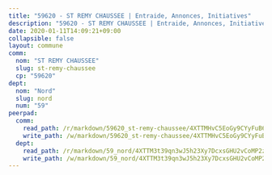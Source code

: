 ```yaml
---
title: "59620 - ST REMY CHAUSSEE | Entraide, Annonces, Initiatives"
description: "59620 - ST REMY CHAUSSEE | Entraide, Annonces, Initiatives"
date: 2020-01-11T14:09:21+09:00
collapsible: false
layout: commune
comm:
  nom: "ST REMY CHAUSSEE"
  slug: st-remy-chaussee
  cp: "59620"
dept:
  nom: "Nord"
  slug: nord
  num: "59"
peerpad:
  comm:
    read_path: /r/markdown/59620_st-remy-chaussee/4XTTMHvC5EoGy9CYyFuB6SgbmbynagfuExppKMZh1CHb2UMKM
    write_path: /w/markdown/59620_st-remy-chaussee/4XTTMHvC5EoGy9CYyFuB6SgbmbynagfuExppKMZh1CHb2UMKM-K3TgTcVwhD7WmgF4GwF6WiyRCgFQrBjjVsE1eHVqZxEcFtgqXyc8HTQyoQ931d2gMcSCkN15pUaedQnwQxDXNacaLnFKTojJhsbBoRARDG8TvZmheS5U54cbHq6EAsGCk1AytaWs
  dept:
    read_path: /r/markdown/59_nord/4XTTM3t39qn3wJ5h23Xy7DcxsGHU2vCoMP2z3iS4TUn3TrtdJ
    write_path: /w/markdown/59_nord/4XTTM3t39qn3wJ5h23Xy7DcxsGHU2vCoMP2z3iS4TUn3TrtdJ-K3TgTuZGkuZqXfr6fpmH7pGsMT6ndvZQMyRDze5QBt7XScLWHoBi246kLoDKpTH2Yo4f3AFSSJqGc2ozvNww7qPLqsDjpvahxCbQ6F5znbfjp6kVgaDcTYc9LyhwSfYuCevnvZUQ
---
```


